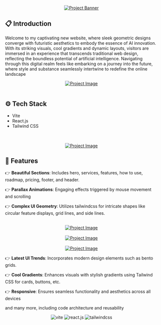 <div align="center">
  <br />
    <a href="https://brainwave-eta-jade.vercel.app/" target="_blank">
      <img src="https://i.ibb.co/Kqdv8j1/Image-from.png" alt="Project Banner">
    </a>
  
  <br />
</div>

## <a name="introduction">📋 Introduction</a>
Welcome to my captivating new website, where sleek geometric designs converge with futuristic aesthetics to embody the essence of AI innovation. With its striking visuals, cool gradients and dynamic layouts, visitors are immersed in an experience that transcends traditional web design, reflecting the boundless potential of artificial intelligence. Navigating through this digital realm feels like embarking on a journey into the future, where style and substance seamlessly intertwine to redefine the online landscape
<br />
  
<div align="center" display="flex-grid">
    <a href="https://www.linkedin.com/in/nataliya-kachor-522170271/" target="_blank">
      <img src="https://github.com/magistrkim/brainwave/assets/115700340/aadfdbcf-6749-4f19-8a3b-5e554bcbe908" alt="Project Image"> 
    </a>
</div>
<br />


## <a name="tech-stack">⚙️ Tech Stack</a>
- Vite
- React.js
- Tailwind CSS

<br />
   
<div align="center">
   <br />
    <a href="https://www.linkedin.com/in/nataliya-kachor-522170271/" target="_blank">
      <img src="https://github.com/magistrkim/brainwave/assets/115700340/48b48a18-895d-4e4e-aef0-d94e439b9591" alt="Project Image"> 
    </a>
   <br />
  
</div>


## <a name="features">🔋 Features</a>

👉 **Beautiful Sections**: Includes hero, services, features, how to use, roadmap, pricing, footer, and header.

👉 **Parallax Animations**: Engaging effects triggered by mouse movement and scrolling

👉 **Complex UI Geometry**: Utilizes tailwindcss for intricate shapes like circular feature displays, grid lines, and side lines.

<div align="center">
   <br />
    <a href="https://www.linkedin.com/in/nataliya-kachor-522170271/" target="_blank">
      <img src="https://github.com/magistrkim/brainwave/assets/115700340/1d973542-e25b-42bc-90b6-86c3322582b1" alt="Project Image"> 
    </a>
   <br />
  
   <br />
    <a href="https://www.linkedin.com/in/nataliya-kachor-522170271/" target="_blank">
      <img src="https://github.com/magistrkim/brainwave/assets/115700340/20233253-a0fd-4cc6-98fb-1805bfe46ff8" alt="Project Image"> 
    </a>
   <br />
   
   <br />
    <a href="https://www.linkedin.com/in/nataliya-kachor-522170271/" target="_blank">
      <img src="https://github.com/magistrkim/brainwave/assets/115700340/27db181a-a2c0-4d43-ba3e-a38dbf385dd9" alt="Project Image"> 
    </a>
   <br />
  
</div>

👉 **Latest UI Trends**: Incorporates modern design elements such as bento grids.

👉 **Cool Gradients**: Enhances visuals with stylish gradients using Tailwind CSS for cards, buttons, etc.

👉 **Responsive**: Ensures seamless functionality and aesthetics across all devices

and many more, including code architecture and reusability
 

  <div align="center">
    <img src="https://img.shields.io/badge/-Vite-black?style=for-the-badge&logoColor=white&logo=vite&color=646CFF" alt="vite" />
    <img src="https://img.shields.io/badge/-React_JS-black?style=for-the-badge&logoColor=white&logo=react&color=61DAFB" alt="react.js" />
    <img src="https://img.shields.io/badge/-Tailwind_CSS-black?style=for-the-badge&logoColor=white&logo=tailwindcss&color=06B6D4" alt="tailwindcss" />
  </div>
